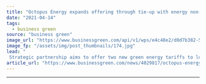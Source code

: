 ```yaml
---
title: "Octopus Energy expands offering through tie-up with energy non-profit Ebico"
date: "2021-04-14"
tags: 
  - business green
source: "business green"
image_url: "https://www.businessgreen.com/api/v1/wps/e4c48e2/d0d7b382-5768-4248-afce-04a883c11067/5/Octopus-Energy-1-Fan-receiving-branding-185x114.jpg"
image_fp: "/assets/img/post_thumbnails/174.jpg"
lead: "
 Strategic partnership aims to offer two new green energy tariffs to low income customers ..."
article_url: "https://www.businessgreen.com/news/4029817/octopus-energy-expands-offering-tie-energy-profit-ebico"
---
```


---
